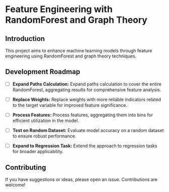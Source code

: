 # Feature Engineering with RandomForest and Graph Theory

## Introduction

This project aims to enhance machine learning models through feature engineering using RandomForest and graph theory techniques.

## Development Roadmap

- [ ] **Expand Paths Calculation:**
  Expand paths calculation to cover the entire RandomForest, aggregating results for comprehensive feature analysis.

- [ ] **Replace Weights:**
  Replace weights with more reliable indicators related to the target variable for improved feature significance.

- [ ] **Process Features:**
  Process features, aggregating them into bins for efficient utilization in the model.

- [ ] **Test on Random Dataset:**
  Evaluate model accuracy on a random dataset to ensure robust performance.

- [ ] **Expand to Regression Task:**
  Extend the approach to regression tasks for broader applicability.

## Contributing

If you have suggestions or ideas, please open an issue. Contributions are welcome!
